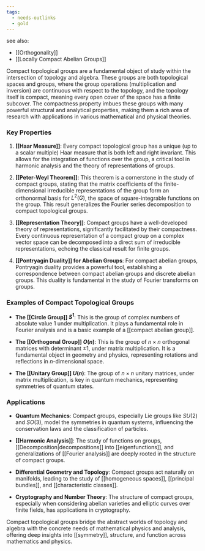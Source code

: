 ```yaml
---
tags:
  - needs-outlinks
  - gold
---
```

see also:
- [[Orthogonality]]
- [[Locally Compact Abelian Groups]]

Compact topological groups are a fundamental object of study within the intersection of topology and algebra. These groups are both topological spaces and groups, where the group operations (multiplication and inversion) are continuous with respect to the topology, and the topology itself is compact, meaning every open cover of the space has a finite subcover. The compactness property imbues these groups with many powerful structural and analytical properties, making them a rich area of research with applications in various mathematical and physical theories.

### Key Properties

1. **[[Haar Measure]]**: Every compact topological group has a unique (up to a scalar multiple) Haar measure that is both left and right invariant. This allows for the integration of functions over the group, a critical tool in harmonic analysis and the theory of representations of groups.

2. **[[Peter-Weyl Theorem]]**: This theorem is a cornerstone in the study of compact groups, stating that the matrix coefficients of the finite-dimensional irreducible representations of the group form an orthonormal basis for $L^2(G)$, the space of square-integrable functions on the group. This result generalizes the Fourier series decomposition to compact topological groups.

3. **[[Representation Theory]]**: Compact groups have a well-developed theory of representations, significantly facilitated by their compactness. Every continuous representation of a compact group on a complex vector space can be decomposed into a direct sum of irreducible representations, echoing the classical result for finite groups.

4. **[[Pontryagin Duality]] for Abelian Groups**: For compact abelian groups, Pontryagin duality provides a powerful tool, establishing a correspondence between compact abelian groups and discrete abelian groups. This duality is fundamental in the study of Fourier transforms on groups.

### Examples of Compact Topological Groups

- **The [[Circle Group]] $S^1$**: This is the group of complex numbers of absolute value 1 under multiplication. It plays a fundamental role in Fourier analysis and is a basic example of a [[compact abelian group]].

- **The [[Orthogonal Group]] $O(n)$**: This is the group of $n \times n$ orthogonal matrices with determinant $\pm 1$, under matrix multiplication. It is a fundamental object in geometry and physics, representing rotations and reflections in $n$-dimensional space.

- **The [[Unitary Group]] $U(n)$**: The group of $n \times n$ unitary matrices, under matrix multiplication, is key in quantum mechanics, representing symmetries of quantum states.

### Applications

- **Quantum Mechanics**: Compact groups, especially Lie groups like $SU(2)$ and $SO(3)$, model the symmetries in quantum systems, influencing the conservation laws and the classification of particles.

- **[[Harmonic Analysis]]**: The study of functions on groups, [[Decomposition|decompositions]] into [[eigenfunctions]], and generalizations of [[Fourier analysis]] are deeply rooted in the structure of compact groups.

- **Differential Geometry and Topology**: Compact groups act naturally on manifolds, leading to the study of [[homogeneous spaces]], [[principal bundles]], and [[characteristic classes]].

- **Cryptography and Number Theory**: The structure of compact groups, especially when considering abelian varieties and elliptic curves over finite fields, has applications in cryptography.

Compact topological groups bridge the abstract worlds of topology and algebra with the concrete needs of mathematical physics and analysis, offering deep insights into [[symmetry]], structure, and function across mathematics and physics.